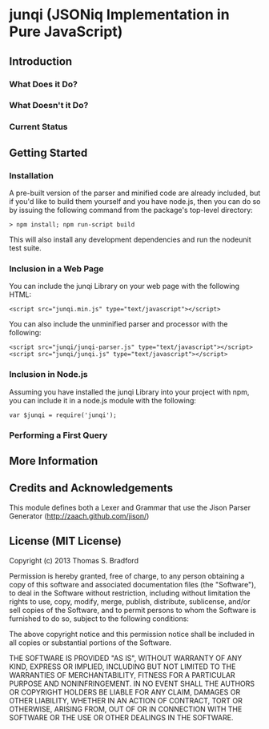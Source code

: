 # junqi (JSONiq Implementation in Pure JavaScript)

## Introduction

### What Does it Do?

### What Doesn't it Do?

### Current Status

## Getting Started

### Installation
A pre-built version of the parser and minified code are already included, but if you'd like to build them yourself and you have node.js, then you can do so by issuing the following command from the package's top-level directory:

    > npm install; npm run-script build

This will also install any development dependencies and run the nodeunit test suite.

### Inclusion in a Web Page
You can include the junqi Library on your web page with the following HTML:

    <script src="junqi.min.js" type="text/javascript"></script>

You can also include the unminified parser and processor with the following:

    <script src="junqi/junqi-parser.js" type="text/javascript"></script>
    <script src="junqi/junqi.js" type="text/javascript"></script>

### Inclusion in Node.js
Assuming you have installed the junqi Library into your project with npm, you can include it in a node.js module with the following:

    var $junqi = require('junqi');

### Performing a First Query

## More Information

## Credits and Acknowledgements
This module defines both a Lexer and Grammar that use the Jison Parser Generator (http://zaach.github.com/jison/)

## License (MIT License)
Copyright (c) 2013 Thomas S. Bradford

Permission is hereby granted, free of charge, to any person
obtaining a copy of this software and associated documentation
files (the "Software"), to deal in the Software without
restriction, including without limitation the rights to use,
copy, modify, merge, publish, distribute, sublicense, and/or
sell copies of the Software, and to permit persons to whom the
Software is furnished to do so, subject to the following
conditions:

The above copyright notice and this permission notice shall be
included in all copies or substantial portions of the Software.

THE SOFTWARE IS PROVIDED "AS IS", WITHOUT WARRANTY OF ANY KIND,
EXPRESS OR IMPLIED, INCLUDING BUT NOT LIMITED TO THE WARRANTIES
OF MERCHANTABILITY, FITNESS FOR A PARTICULAR PURPOSE AND
NONINFRINGEMENT. IN NO EVENT SHALL THE AUTHORS OR COPYRIGHT
HOLDERS BE LIABLE FOR ANY CLAIM, DAMAGES OR OTHER LIABILITY,
WHETHER IN AN ACTION OF CONTRACT, TORT OR OTHERWISE, ARISING
FROM, OUT OF OR IN CONNECTION WITH THE SOFTWARE OR THE USE OR
OTHER DEALINGS IN THE SOFTWARE.
